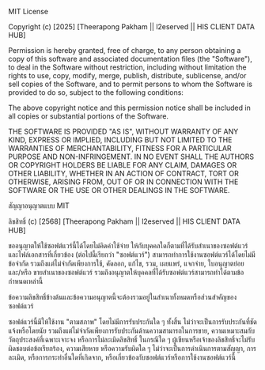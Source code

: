 MIT License

Copyright (c) [2025] [Theerapong Pakham || l2eserved || HIS CLIENT DATA HUB]

Permission is hereby granted, free of charge, to any person obtaining a copy of this software and associated documentation files (the "Software"), to deal in the Software without restriction, including without limitation the rights to use, copy, modify, merge, publish, distribute, sublicense, and/or sell copies of the Software, and to permit persons to whom the Software is provided to do so, subject to the following conditions:

The above copyright notice and this permission notice shall be included in all copies or substantial portions of the Software.

THE SOFTWARE IS PROVIDED "AS IS", WITHOUT WARRANTY OF ANY KIND, EXPRESS OR IMPLIED, INCLUDING BUT NOT LIMITED TO THE WARRANTIES OF MERCHANTABILITY, FITNESS FOR A PARTICULAR PURPOSE AND NON-INFRINGEMENT. IN NO EVENT SHALL THE AUTHORS OR COPYRIGHT HOLDERS BE LIABLE FOR ANY CLAIM, DAMAGES OR OTHER LIABILITY, WHETHER IN AN ACTION OF CONTRACT, TORT OR OTHERWISE, ARISING FROM, OUT OF OR IN CONNECTION WITH THE SOFTWARE OR THE USE OR OTHER DEALINGS IN THE SOFTWARE.


สัญญาอนุญาตแบบ MIT

ลิขสิทธิ์ (c) [2568] [Theerapong Pakham || l2eserved || HIS CLIENT DATA HUB]

ขออนุญาตให้ใช้ซอฟต์แวร์นี้ได้โดยไม่คิดค่าใช้จ่าย ให้กับบุคคลใดก็ตามที่ได้รับสำเนาของซอฟต์แวร์และไฟล์เอกสารที่เกี่ยวข้อง (ต่อไปนี้เรียกว่า "ซอฟต์แวร์") สามารถทำการใช้งานซอฟต์แวร์ได้โดยไม่มีข้อจำกัด รวมถึงแต่ไม่จำกัดเพียงการใช้, คัดลอก, แก้ไข, รวม, เผยแพร่, แจกจ่าย, ใบอนุญาตย่อย และ/หรือ ขายสำเนาของซอฟต์แวร์ รวมถึงอนุญาตให้บุคคลที่ได้รับซอฟต์แวร์สามารถทำได้ตามข้อกำหนดเหล่านี้

ข้อความลิขสิทธิ์ข้างต้นและข้อความอนุญาตนี้จะต้องรวมอยู่ในสำเนาทั้งหมดหรือส่วนสำคัญของซอฟต์แวร์

ซอฟต์แวร์นี้มีให้ใช้งาน "ตามสภาพ" โดยไม่มีการรับประกันใด ๆ ทั้งสิ้น ไม่ว่าจะเป็นการรับประกันที่ชัดแจ้งหรือโดยนัย รวมถึงแต่ไม่จำกัดเพียงการรับประกันด้านความสามารถในการขาย, ความเหมาะสมกับวัตถุประสงค์ที่เฉพาะเจาะจง หรือการไม่ละเมิดลิขสิทธิ์ ในกรณีใด ๆ ผู้เขียนหรือเจ้าของลิขสิทธิ์จะไม่รับผิดชอบต่อข้อเรียกร้อง, ความเสียหาย หรือความรับผิดใด ๆ ไม่ว่าจะเป็นการดำเนินการตามสัญญา, การละเมิด, หรือการกระทำอื่นใดที่เกิดจาก, หรือเกี่ยวข้องกับซอฟต์แวร์หรือการใช้งานซอฟต์แวร์นี้
